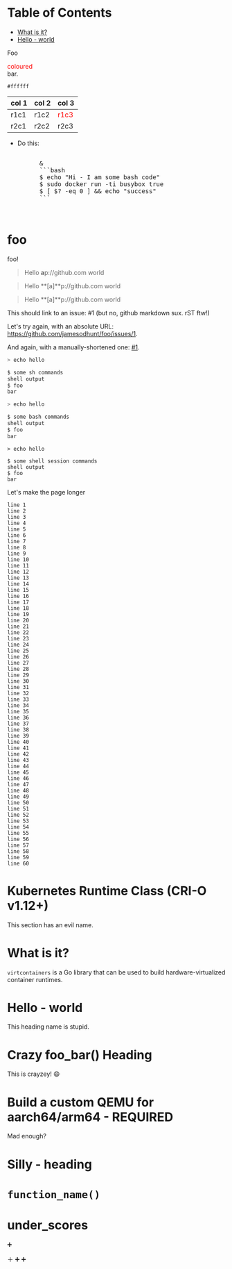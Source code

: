 Table of Contents
=================

   * [What is it?](#what-is-it)
   * [Hello - world](#hello---world)

Foo <div style="color: red">coloured</div> bar.


`#ffffff`

| col 1 | col 2 | col 3|
|-|-|-|
| r1c1 | r1c2 | <div style="color: red">r1c3</div> |
| r2c1 | r2c2 | r2c3 |


- Do this:

  <pre>
        
        &amp;
        ```bash
        $ echo "Hi - I am some bash code"
        $ sudo docker run -ti busybox true
        $ [ $? -eq 0 ] && echo "success"
        ```
                                        
    </pre>



# foo
foo!

> Hello  **a**p://github.com world

> Hello  **[a]**p://github.com world

> Hello  **\[a\]**p://github.com world


This should link to an issue: #1 (but no, github markdown sux. rST ftw!)

Let's try again, with an absolute URL: https://github.com/jamesodhunt/foo/issues/1.

And again, with a manually-shortened one: [\#1](https://github.com/jamesodhunt/foo/issues/1).

```sh
> echo hello
```

```sh
$ some sh commands
shell output
$ foo
bar
```

```bash
> echo hello
```

```bash
$ some bash commands
shell output
$ foo
bar
```

```sh-session
> echo hello
```

```sh-session
$ some shell session commands
shell output
$ foo
bar
```

Let's make the page longer

```
line 1
line 2
line 3
line 4
line 5
line 6
line 7
line 8
line 9
line 10
line 11
line 12
line 13
line 14
line 15
line 16
line 17
line 18
line 19
line 20
line 21
line 22
line 23
line 24
line 25
line 26
line 27
line 28
line 29
line 30
line 31
line 32
line 33
line 34
line 35
line 36
line 37
line 38
line 39
line 40
line 41
line 42
line 43
line 44
line 45
line 46
line 47
line 48
line 49
line 50
line 51
line 52
line 53
line 54
line 55
line 56
line 57
line 58
line 59
line 60
```

# Kubernetes Runtime Class (CRI-O v1.12+)

This section has an evil name.


# What is it?

`virtcontainers` is a Go library that can be used to build hardware-virtualized container
runtimes.

# Hello - world

This heading name is stupid.

# Crazy foo_bar() Heading

This is crayzey! :smile:

# Build a custom QEMU for aarch64/arm64 - REQUIRED

Mad enough?

# Silly - heading

# `function_name()`

# under_scores

:heavy_plus_sign: 

＋
➕
➕
